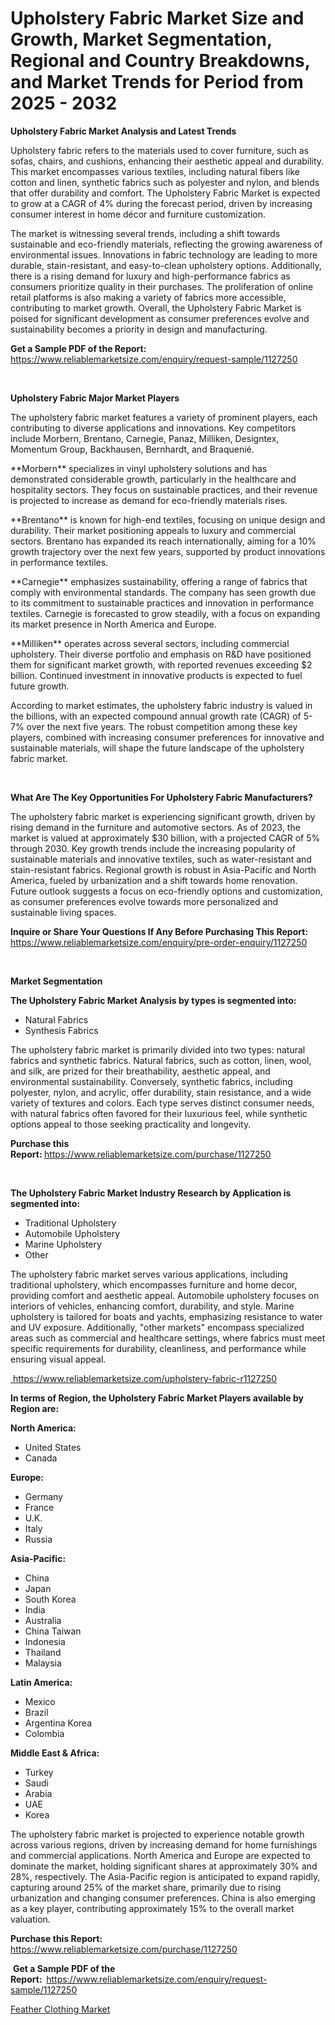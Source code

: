 <p><h1>Upholstery Fabric Market Size and Growth, Market Segmentation, Regional and Country Breakdowns, and Market Trends for Period from 2025 -  2032</h1></p><p><strong>Upholstery Fabric Market Analysis and Latest Trends</strong></p>
<p><p>Upholstery fabric refers to the materials used to cover furniture, such as sofas, chairs, and cushions, enhancing their aesthetic appeal and durability. This market encompasses various textiles, including natural fibers like cotton and linen, synthetic fabrics such as polyester and nylon, and blends that offer durability and comfort. The Upholstery Fabric Market is expected to grow at a CAGR of 4% during the forecast period, driven by increasing consumer interest in home décor and furniture customization.</p><p>The market is witnessing several trends, including a shift towards sustainable and eco-friendly materials, reflecting the growing awareness of environmental issues. Innovations in fabric technology are leading to more durable, stain-resistant, and easy-to-clean upholstery options. Additionally, there is a rising demand for luxury and high-performance fabrics as consumers prioritize quality in their purchases. The proliferation of online retail platforms is also making a variety of fabrics more accessible, contributing to market growth. Overall, the Upholstery Fabric Market is poised for significant development as consumer preferences evolve and sustainability becomes a priority in design and manufacturing.</p></p>
<p><strong>Get a Sample PDF of the Report:&nbsp;</strong> <a href="https://www.reliablemarketsize.com/enquiry/request-sample/1127250?utm_campaign=2316&utm_medium=2&utm_source=Github&utm_content=ia&utm_term=08022025&utm_id=upholstery-fabric">https://www.reliablemarketsize.com/enquiry/request-sample/1127250</a></p>
<p>&nbsp;</p>
<p><strong>Upholstery Fabric Major Market Players</strong></p>
<p><p>The upholstery fabric market features a variety of prominent players, each contributing to diverse applications and innovations. Key competitors include Morbern, Brentano, Carnegie, Panaz, Milliken, Designtex, Momentum Group, Backhausen, Bernhardt, and Braquenié.</p><p>**Morbern** specializes in vinyl upholstery solutions and has demonstrated considerable growth, particularly in the healthcare and hospitality sectors. They focus on sustainable practices, and their revenue is projected to increase as demand for eco-friendly materials rises.</p><p>**Brentano** is known for high-end textiles, focusing on unique design and durability. Their market positioning appeals to luxury and commercial sectors. Brentano has expanded its reach internationally, aiming for a 10% growth trajectory over the next few years, supported by product innovations in performance textiles.</p><p>**Carnegie** emphasizes sustainability, offering a range of fabrics that comply with environmental standards. The company has seen growth due to its commitment to sustainable practices and innovation in performance textiles. Carnegie is forecasted to grow steadily, with a focus on expanding its market presence in North America and Europe.</p><p>**Milliken** operates across several sectors, including commercial upholstery. Their diverse portfolio and emphasis on R&D have positioned them for significant market growth, with reported revenues exceeding $2 billion. Continued investment in innovative products is expected to fuel future growth.</p><p>According to market estimates, the upholstery fabric industry is valued in the billions, with an expected compound annual growth rate (CAGR) of 5-7% over the next five years. The robust competition among these key players, combined with increasing consumer preferences for innovative and sustainable materials, will shape the future landscape of the upholstery fabric market.</p></p>
<p>&nbsp;</p>
<p><strong>What Are The Key Opportunities For Upholstery Fabric Manufacturers?</strong></p>
<p><p>The upholstery fabric market is experiencing significant growth, driven by rising demand in the furniture and automotive sectors. As of 2023, the market is valued at approximately $30 billion, with a projected CAGR of 5% through 2030. Key growth trends include the increasing popularity of sustainable materials and innovative textiles, such as water-resistant and stain-resistant fabrics. Regional growth is robust in Asia-Pacific and North America, fueled by urbanization and a shift towards home renovation. Future outlook suggests a focus on eco-friendly options and customization, as consumer preferences evolve towards more personalized and sustainable living spaces.</p></p>
<p><strong>Inquire or Share Your Questions If Any Before Purchasing This Report:</strong> <a href="https://www.reliablemarketsize.com/enquiry/pre-order-enquiry/1127250?utm_campaign=2316&utm_medium=2&utm_source=Github&utm_content=ia&utm_term=08022025&utm_id=upholstery-fabric">https://www.reliablemarketsize.com/enquiry/pre-order-enquiry/1127250</a></p>
<p>&nbsp;</p>
<p><strong>Market Segmentation</strong></p>
<p><strong>The Upholstery Fabric Market Analysis by types is segmented into:</strong></p>
<p><ul><li>Natural Fabrics</li><li>Synthesis Fabrics</li></ul></p>
<p><p>The upholstery fabric market is primarily divided into two types: natural fabrics and synthetic fabrics. Natural fabrics, such as cotton, linen, wool, and silk, are prized for their breathability, aesthetic appeal, and environmental sustainability. Conversely, synthetic fabrics, including polyester, nylon, and acrylic, offer durability, stain resistance, and a wide variety of textures and colors. Each type serves distinct consumer needs, with natural fabrics often favored for their luxurious feel, while synthetic options appeal to those seeking practicality and longevity.</p></p>
<p><strong>Purchase this Report:&nbsp;</strong><a href="https://www.reliablemarketsize.com/purchase/1127250?utm_campaign=2316&utm_medium=2&utm_source=Github&utm_content=ia&utm_term=08022025&utm_id=upholstery-fabric">https://www.reliablemarketsize.com/purchase/1127250</a></p>
<p>&nbsp;</p>
<p><strong>The Upholstery Fabric Market Industry Research by Application is segmented into:</strong></p>
<p><ul><li>Traditional Upholstery</li><li>Automobile Upholstery</li><li>Marine Upholstery</li><li>Other</li></ul></p>
<p><p>The upholstery fabric market serves various applications, including traditional upholstery, which encompasses furniture and home decor, providing comfort and aesthetic appeal. Automobile upholstery focuses on interiors of vehicles, enhancing comfort, durability, and style. Marine upholstery is tailored for boats and yachts, emphasizing resistance to water and UV exposure. Additionally, "other markets" encompass specialized areas such as commercial and healthcare settings, where fabrics must meet specific requirements for durability, cleanliness, and performance while ensuring visual appeal.</p></p>
<p><a href="https://www.reliablemarketsize.com/upholstery-fabric-r1127250?utm_campaign=2316&utm_medium=2&utm_source=Github&utm_content=ia&utm_term=08022025&utm_id=upholstery-fabric">&nbsp;https://www.reliablemarketsize.com/upholstery-fabric-r1127250</a></p>
<p><strong>In terms of Region, the Upholstery Fabric Market Players available by Region are:</strong></p>
<p>
    <p> <strong> North America: </strong>
        <ul>
            <li>United States</li>
            <li>Canada</li>
        </ul>
        </p> 
    <p> <strong> Europe: </strong>
        <ul>
            <li>Germany</li>
            <li>France</li>
            <li>U.K.</li>
            <li>Italy</li>
            <li>Russia</li>
        </ul>
        </p> 
    <p> <strong> Asia-Pacific: </strong>
        <ul>
            <li>China</li>
            <li>Japan</li>
            <li>South Korea</li>
            <li>India</li>
            <li>Australia</li>
            <li>China Taiwan</li>
            <li>Indonesia</li>
            <li>Thailand</li>
            <li>Malaysia</li>
        </ul>
        </p> 
    <p> <strong> Latin America: </strong>
        <ul>
            <li>Mexico</li>
            <li>Brazil</li>
            <li>Argentina Korea</li>
            <li>Colombia</li>
        </ul>
        </p> 
    <p> <strong> Middle East & Africa: </strong>
        <ul>
            <li>Turkey</li>
            <li>Saudi</li>
            <li>Arabia</li>
            <li>UAE</li>
            <li>Korea</li>
        </ul>
    </p>
    </p>
<p><p>The upholstery fabric market is projected to experience notable growth across various regions, driven by increasing demand for home furnishings and commercial applications. North America and Europe are expected to dominate the market, holding significant shares at approximately 30% and 28%, respectively. The Asia-Pacific region is anticipated to expand rapidly, capturing around 25% of the market share, primarily due to rising urbanization and changing consumer preferences. China is also emerging as a key player, contributing approximately 15% to the overall market valuation.</p></p>
<p><strong>Purchase this Report: </strong><a href="https://www.reliablemarketsize.com/purchase/1127250?utm_campaign=2316&utm_medium=2&utm_source=Github&utm_content=ia&utm_term=08022025&utm_id=upholstery-fabric">https://www.reliablemarketsize.com/purchase/1127250</a></p>
<p>&nbsp;<strong>Get a Sample PDF of the Report:&nbsp;&nbsp;</strong><a href="https://www.reliablemarketsize.com/enquiry/request-sample/1127250?utm_campaign=2316&utm_medium=2&utm_source=Github&utm_content=ia&utm_term=08022025&utm_id=upholstery-fabric">https://www.reliablemarketsize.com/enquiry/request-sample/1127250</a></p>
<p><strong></strong></p>
<p><p><a href="https://github.com/arnoldannice0/Market-Research-Report-List-1/blob/main/feather-clothing-market.md?utm_campaign=2316&utm_medium=2&utm_source=Github&utm_content=ia&utm_term=08022025&utm_id=upholstery-fabric">Feather Clothing Market</a></p></p>